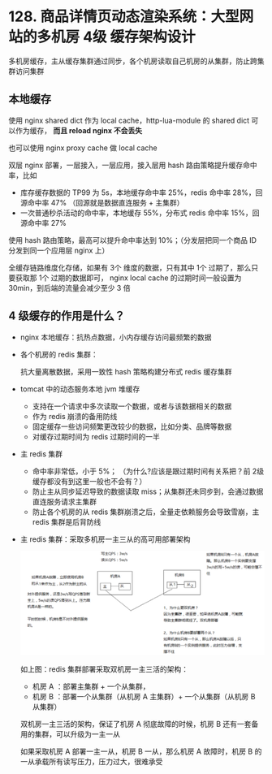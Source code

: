# 128. 商品详情页动态渲染系统：大型网站的多机房 4级 缓存架构设计

多机房缓存，主从缓存集群通过同步，各个机房读取自己机房的从集群，防止跨集群访问集群

## 本地缓存
使用 nginx shared dict 作为 local cache，http-lua-module 的 shared dict 可以作为缓存，
**而且 reload nginx 不会丢失**

也可以使用 nginx proxy cache 做 local cache

双层 nginx 部署，一层接入，一层应用，接入层用 hash 路由策略提升缓存命中率，比如

- 库存缓存数据的 TP99 为 5s，本地缓存命中率 25%，redis 命中率 28%，回源命中率 47% （回源就是数据直连服务 + 主集群）
- 一次普通秒杀活动的命中率，本地缓存 55%，分布式 redis 命中率 15%，回源命中率 27%

使用 hash 路由策略，最高可以提升命中率达到 10%；（分发层把同一个商品 ID 分发到同一个应用层 nginx 上）

全缓存链路维度化存储，如果有 3个 维度的数据，只有其中 1个 过期了，那么只要获取那 1个 过期的数据即可，
nginx local cache 的过期时间一般设置为 30min，到后端的流量会减少至少 3 倍

## 4 级缓存的作用是什么？

- nginx 本地缓存：抗热点数据，小内存缓存访问最频繁的数据
- 各个机房的 redis 集群：

    抗大量离散数据，采用一致性 hash 策略构建分布式 redis 缓存集群
- tomcat 中的动态服务本地 jvm 堆缓存

  - 支持在一个请求中多次读取一个数据，或者与该数据相关的数据
  - 作为 redis 崩溃的备用防线
  - 固定缓存一些访问频繁更改较少的数据，比如分类、品牌等数据
  - 对缓存过期时间为 redis 过期时间的一半
- 主 redis 集群

  - 命中率非常低，小于 5%； （为什么?应该是跟过期时间有关系把？前 2级 缓存都没有到这里一般也不会有？）
  - 防止主从同步延迟导致的数据读取 miss；从集群还未同步到，会通过数据直连服务请求主集群
  - 防止各个机房的从 redis 集群崩溃之后，全量走依赖服务会导致雪崩，主 redis 集群是后背防线
- 主 redis 集群：采取多机房一主三从的高可用部署架构

  ![](assets/markdown-img-paste-20190712230951795.png)

  如上图：redis 集群部署采取双机房一主三活的架构：
    - 机房 A ：部署主集群 + 一个从集群，
    - 机房 B ：部署一个从集群（从机房 A 主集群）+ 一个从集群（从机房 B 从集群）

  双机房一主三活的架构，保证了机房 A 彻底故障的时候，机房 B 还有一套备用的集群，可以升级为一主一从

  如果采取机房 A 部署一主一从，机房 B 一从，那么机房 A 故障时，机房 B 的一从承载所有读写压力，压力过大，很难承受
